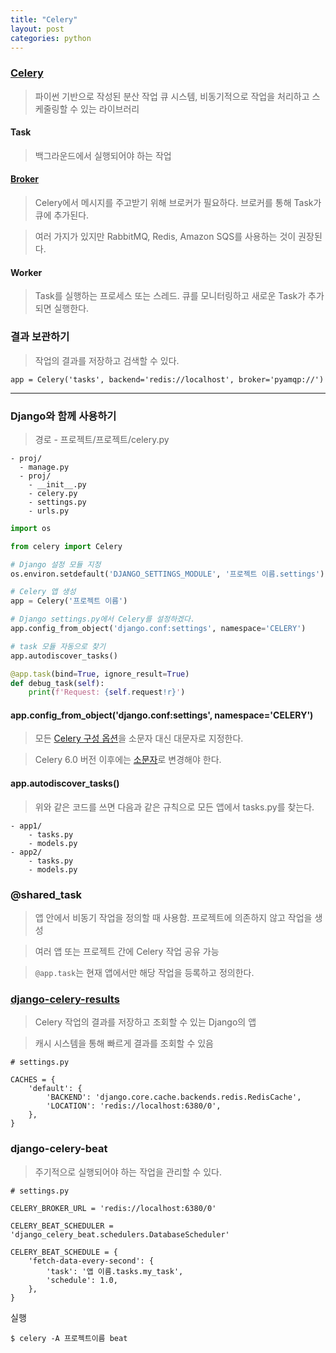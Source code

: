 ```yaml
---
title: "Celery"
layout: post
categories: python
--- 
```



### [Celery](https://docs.celeryq.dev/en/stable/)  
> 파이썬 기반으로 작성된 분산 작업 큐 시스템, 비동기적으로 작업을 처리하고 스케줄링할 수 있는 라이브러리


#### Task
> 백그라운드에서 실행되어야 하는 작업


#### [Broker](https://docs.celeryq.dev/en/stable/getting-started/first-steps-with-celery.html#choosing-a-broker)
> Celery에서 메시지를 주고받기 위해 브로커가 필요하다. 브로커를 통해 Task가 큐에 추가된다.

> 여러 가지가 있지만 RabbitMQ, Redis, Amazon SQS를 사용하는 것이 권장된다.


#### Worker
> Task를 실행하는 프로세스 또는 스레드. 큐를 모니터링하고 새로운 Task가 추가되면 실행한다.


### 결과 보관하기
> 작업의 결과를 저장하고 검색할 수 있다.

```terminal
app = Celery('tasks', backend='redis://localhost', broker='pyamqp://')
```

---

### Django와 함께 사용하기  
> 경로 - 프로젝트/프로젝트/celery.py

```terminal
- proj/
  - manage.py
  - proj/
    - __init__.py
    - celery.py
    - settings.py
    - urls.py
```
```python
import os

from celery import Celery

# Django 설정 모듈 지정
os.environ.setdefault('DJANGO_SETTINGS_MODULE', '프로젝트 이름.settings')

# Celery 앱 생성
app = Celery('프로젝트 이름')

# Django settings.py에서 Celery를 설정하겠다.
app.config_from_object('django.conf:settings', namespace='CELERY')

# task 모듈 자동으로 찾기
app.autodiscover_tasks()

@app.task(bind=True, ignore_result=True)
def debug_task(self):
    print(f'Request: {self.request!r}')
```


#### app.config_from_object('django.conf:settings', namespace='CELERY')
> 모든 [Celery 구성 옵션](https://docs.celeryq.dev/en/stable/userguide/configuration.html#configuration)을 소문자 대신 대문자로 지정한다.

> Celery 6.0 버전 이후에는 [소문자](https://docs.celeryq.dev/en/stable/userguide/configuration.html#new-lowercase-settings)로 변경해야 한다.

#### app.autodiscover_tasks()
> 위와 같은 코드를 쓰면 다음과 같은 규칙으로 모든 앱에서 tasks.py를 찾는다.

```
- app1/ 
    - tasks.py
    - models.py
- app2/
    - tasks.py
    - models.py
```


### @shared_task
> 앱 안에서 비동기 작업을 정의할 때 사용함. 프로젝트에 의존하지 않고 작업을 생성

> 여러 앱 또는 프로젝트 간에 Celery 작업 공유 가능

> `@app.task`는 현재 앱에서만 해당 작업을 등록하고 정의한다.


### [django-celery-results](https://docs.celeryq.dev/en/stable/django/first-steps-with-django.html#django-celery-results-using-the-django-orm-cache-as-a-result-backend)
> Celery 작업의 결과를 저장하고 조회할 수 있는 Django의 앱

> 캐시 시스템을 통해 빠르게 결과를 조회할 수 있음

```
# settings.py

CACHES = {
    'default': {
        'BACKEND': 'django.core.cache.backends.redis.RedisCache',
        'LOCATION': 'redis://localhost:6380/0',
    },
}
```


### django-celery-beat
> 주기적으로 실행되어야 하는 작업을 관리할 수 있다.

```
# settings.py

CELERY_BROKER_URL = 'redis://localhost:6380/0'

CELERY_BEAT_SCHEDULER = 'django_celery_beat.schedulers.DatabaseScheduler'

CELERY_BEAT_SCHEDULE = {
    'fetch-data-every-second': {
        'task': '앱 이름.tasks.my_task',
        'schedule': 1.0,
    },
}
```

실행
```terminal
$ celery -A 프로젝트이름 beat
```